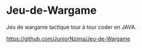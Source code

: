 # Jeu-de-Wargame

Jeu de wargame tactique tour à tour coder en JAVA. 

https://github.com/JuniorNzima/Jeu-de-Wargame
